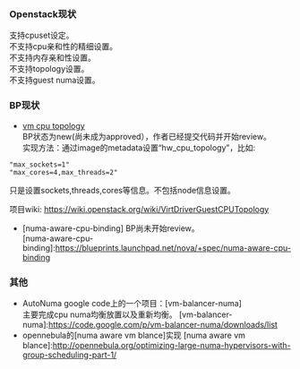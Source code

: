### Openstack现状  
支持cpuset设定。  
不支持cpu亲和性的精细设置。  
不支持内存亲和性设置。  
不支持topology设置。  
不支持guest numa设置。  

### BP现状  
+ [vm cpu topology]  
BP状态为new(尚未成为approved），作者已经提交代码并开始review。    
实现方法：通过image的metadata设置“hw_cpu_topology”，比如:   
```
"max_sockets=1"  
"max_cores=4,max_threads=2"  
```
只是设置sockets,threads,cores等信息。不包括node信息设置。  

[vm cpu topology]:https://wiki.openstack.org/wiki/VirtDriverGuestCPUTopology
项目wiki: https://wiki.openstack.org/wiki/VirtDriverGuestCPUTopology
+ [numa-aware-cpu-binding]
BP尚未开始review。  
[numa-aware-cpu-binding]:https://blueprints.launchpad.net/nova/+spec/numa-aware-cpu-binding

### 其他  
+ AutoNuma
google code上的一个项目：[vm-balancer-numa]  
主要完成cpu numa均衡放置以及重新均衡。
[vm-balancer-numa]:https://code.google.com/p/vm-balancer-numa/downloads/list
+ opennebula的[numa aware vm blance]实现
[numa aware vm blance]:http://opennebula.org/optimizing-large-numa-hypervisors-with-group-scheduling-part-1/
